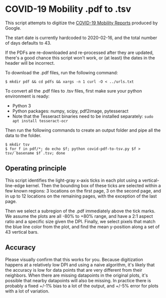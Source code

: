 # COVID-19 Mobility .pdf to .tsv

This script attempts to digitize the [COVID-19 Mobility Reports](https://www.google.com/covid19/mobility/) produced by Google.

The start date is currently hardcoded to 2020-02-16, and the total number of days defaults to 43.

If the PDFs are re-downloaded and re-processed after they are updated, there's a good chance this script won't work, or (at least) the dates in the header will be incorrect.

To download the .pdf files, run the following command:

```
$ mkdir pdf && cd pdfs && xargs -n 1 curl -O < ../urls.txt
```

To convert all the .pdf files to .tsv files, first make sure your python environment is ready:

* Python 3
* Python packages: numpy, scipy, pdf2image, pytesseract
* Note that the Tesseract binaries need to be installed separately: `sudo apt install tesseract-ocr`

Then run the following commands to create an output folder and pipe all the data to the folder.

```
$ mkdir tsv
$ for f in pdf/*; do echo $f; python covid-pdf-to-tsv.py $f > tsv/`basename $f`.tsv; done
```

## Operating principle

This script identifies the light-gray x-axis ticks in each plot using a vertical-line-edge kernel. Then the bounding box of these ticks are selected within a few known regions: 3 locations on the first page, 3 on the second page, and in up to 12 locations on the remaining pages, with the exception of the last page.

Then we select a subregion of the .pdf immediately above the tick marks. We assume the plots are all -80% to +80% range, and have a 2:1 aspect ratio and a specific size given the DPI. Finally, we select pixels that match the blue line color from the plot, and find the mean y-position along a set of 43 vertical bars.

## Accuracy

Please visually confirm that this works for you. Because digitization happens at a relatively low DPI and using a naive algorithm, it's likely that the accuracy is low for data points that are very different from their neighbors. When there are missing datapoints in the original plots, it's possible that nearby datapoints will also be missing. In practice there is probably a fixed +/-1% bias to a lot of the output, and +/-5% error for plots with a lot of variation.